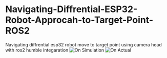 # Navigating-Diffrential-ESP32-Robot-Approcah-to-Target-Point-ROS2
Navigating diffrential esp32 robot move to target point using camera head with ros2 humble integaration
![On Simulation]([link_gambar](https://github.com/SentaFito53/Navigating-Diffrential-ESP32-Robot-Approcah-to-Target-Point-ROS2/blob/main/Gazebo%20SImulation.png))
![On Actual](link_gambar)
